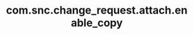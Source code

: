 ---
weight: 1273
layout: page
title: com.snc.change_request.attach.enable_copy
description: ""
value: "true"
---